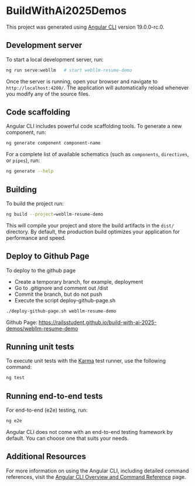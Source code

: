 # BuildWithAi2025Demos

This project was generated using [Angular CLI](https://github.com/angular/angular-cli) version 19.0.0-rc.0.

## Development server

To start a local development server, run:

```bash
ng run serve:webllm   # start webllm-resume-demo
```

Once the server is running, open your browser and navigate to `http://localhost:4200/`. The application will automatically reload whenever you modify any of the source files.

## Code scaffolding

Angular CLI includes powerful code scaffolding tools. To generate a new component, run:

```bash
ng generate component component-name
```

For a complete list of available schematics (such as `components`, `directives`, or `pipes`), run:

```bash
ng generate --help
```

## Building

To build the project run:

```bash
ng build --project=webllm-resume-demo
```

This will compile your project and store the build artifacts in the `dist/` directory. By default, the production build optimizes your application for performance and speed.

## Deploy to Github Page

To deploy to the github page

- Create a temporary branch, for example, deployment
- Go to .gitignore and comment out /dist
- Commit the branch, but do not push
- Execute the script deploy-github-page.sh

```bash
./deploy-github-page.sh webllm-resume-demo
```

Github Page: https://railsstudent.github.io/build-with-ai-2025-demos/webllm-resume-demo

## Running unit tests

To execute unit tests with the [Karma](https://karma-runner.github.io) test runner, use the following command:

```bash
ng test
```

## Running end-to-end tests

For end-to-end (e2e) testing, run:

```bash
ng e2e
```

Angular CLI does not come with an end-to-end testing framework by default. You can choose one that suits your needs.

## Additional Resources

For more information on using the Angular CLI, including detailed command references, visit the [Angular CLI Overview and Command Reference](https://angular.dev/tools/cli) page.

